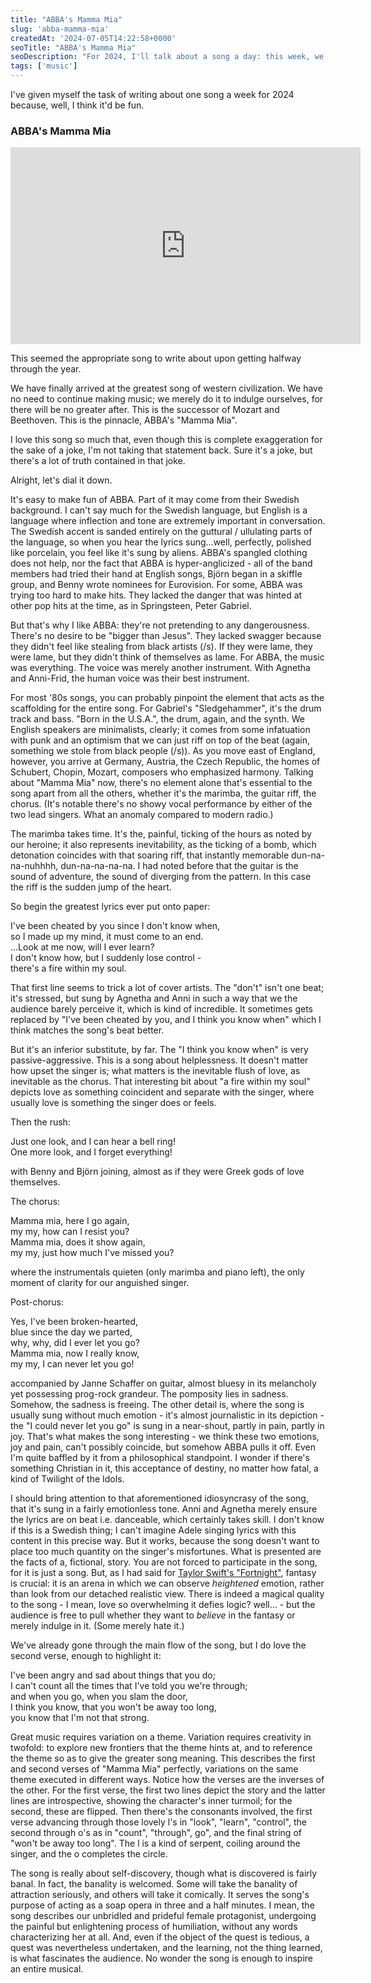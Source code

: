 ```yaml
---
title: "ABBA's Mamma Mia"
slug: 'abba-mamma-mia'
createdAt: '2024-07-05T14:22:58+0000'
seoTitle: "ABBA's Mamma Mia"
seoDescription: "For 2024, I'll talk about a song a day: this week, we'll talk about ABBA's Mamma Mia."
tags: ['music']
---
```


I've given myself the task of writing about one song a week for 2024 because, well, I think it'd be fun.

### ABBA's Mamma Mia

<iframe width="560" height="315" src="https://www.youtube.com/embed/unfzfe8f9NI?si=GKDExfC2xYXZ9viU" title="YouTube video player" frameborder="0" allow="accelerometer; autoplay; clipboard-write; encrypted-media; gyroscope; picture-in-picture; web-share" referrerpolicy="strict-origin-when-cross-origin" allowfullscreen></iframe>

This seemed the appropriate song to write about upon getting halfway through the year.

We have finally arrived at the greatest song of western civilization. We have no need to continue making music; we merely do it to indulge ourselves, for there will be no greater after. This is the successor of Mozart and Beethoven. This is the pinnacle, ABBA's "Mamma Mia".

I love this song so much that, even though this is complete exaggeration for the sake of a joke, I'm not taking that statement back. Sure it's a joke, but there's a lot of truth contained in that joke.

Alright, let's dial it down.

It's easy to make fun of ABBA. Part of it may come from their Swedish background. I can't say much for the Swedish language, but English is a language where inflection and tone are extremely important in conversation. The Swedish accent is sanded entirely on the guttural / ullulating parts of the language, so when you hear the lyrics sung...well, perfectly, polished like porcelain, you feel like it's sung by aliens. ABBA's spangled clothing does not help, nor the fact that ABBA is hyper-anglicized - all of the band members had tried their hand at English songs, Björn began in a skiffle group, and Benny wrote nominees for Eurovision. For some, ABBA was trying too hard to make hits. They lacked the danger that was hinted at other pop hits at the time, as in Springsteen, Peter Gabriel.

But that's why I like ABBA: they're not pretending to any dangerousness. There's no desire to be "bigger than Jesus". They lacked swagger because they didn't feel like stealing from black artists (/s). If they were lame, they were lame, but they didn't think of themselves as lame. For ABBA, the music was everything. The voice was merely another instrument. With Agnetha and Anni-Frid, the human voice was their best instrument.

For most '80s songs, you can probably pinpoint the element that acts as the scaffolding for the entire song. For Gabriel's "Sledgehammer", it's the drum track and bass. "Born in the U.S.A.", the drum, again, and the synth. We English speakers are minimalists, clearly; it comes from some infatuation with punk and an optimism that we can just riff on top of the beat (again, something we stole from black people (/s)). As you move east of England, however, you arrive at Germany, Austria, the Czech Republic, the homes of Schubert, Chopin, Mozart, composers who emphasized harmony. Talking about "Mamma Mia" now, there's no element alone that's essential to the song apart from all the others, whether it's the marimba, the guitar riff, the chorus. (It's notable there's no showy vocal performance by either of the two lead singers. What an anomaly compared to modern radio.)

The marimba takes time. It's the, painful, ticking of the hours as noted by our heroine; it also represents inevitability, as the ticking of a bomb, which detonation coincides with that soaring riff, that instantly memorable dun-na-na-nuhhhh, dun-na-na-na-na. I had noted before that the guitar is the sound of adventure, the sound of diverging from the pattern. In this case the riff is the sudden jump of the heart.

So begin the greatest lyrics ever put onto paper:

I've been cheated by you since I don't know when,<br/>
so I made up my mind, it must come to an end.<br/>
...Look at me now, will I ever learn?<br/>
I don't know how, but I suddenly lose control -<br/>
there's a fire within my soul.

That first line seems to trick a lot of cover artists. The "don't" isn't one beat; it's stressed, but sung by Agnetha and Anni in such a way that we the audience barely perceive it, which is kind of incredible. It sometimes gets replaced by "I've been cheated by you, and I think you know when" which I think matches the song's beat better.

But it's an inferior substitute, by far. The "I think you know when" is very passive-aggressive. This is a song about helplessness. It doesn't matter how upset the singer is; what matters is the inevitable flush of love, as inevitable as the chorus. That interesting bit about "a fire within my soul" depicts love as something coincident and separate with the singer, where usually love is something the singer does or feels.

Then the rush:

Just one look, and I can hear a bell ring!<br/>
One more look, and I forget everything!

with Benny and Björn joining, almost as if they were Greek gods of love themselves.

The chorus:

Mamma mia, here I go again,<br/>
my my, how can I resist you?<br/>
Mamma mia, does it show again,<br/>
my my, just how much I've missed you?

where the instrumentals quieten (only marimba and piano left), the only moment of clarity for our anguished singer.

Post-chorus:

Yes, I've been broken-hearted,<br/>
blue since the day we parted,<br/>
why, why, did I ever let you go?<br/>
Mamma mia, now I really know,<br/>
my my, I can never let you go!

accompanied by Janne Schaffer on guitar, almost bluesy in its melancholy yet possessing prog-rock grandeur. The pomposity lies in sadness. Somehow, the sadness is freeing. The other detail is, where the song is usually sung without much emotion - it's almost journalistic in its depiction - the "I could never let you go" is sung in a near-shout, partly in pain, partly in joy. That's what makes the song interesting - we think these two emotions, joy and pain, can't possibly coincide, but somehow ABBA pulls it off. Even I'm quite baffled by it from a philosophical standpoint. I wonder if there's something Christian in it, this acceptance of destiny, no matter how fatal, a kind of Twilight of the Idols.

I should bring attention to that aforementioned idiosyncrasy of the song, that it's sung in a fairly emotionless tone. Anni and Agnetha merely ensure the lyrics are on beat i.e. danceable, which certainly takes skill. I don't know if this is a Swedish thing; I can't imagine Adele singing lyrics with this content in this precise way. But it works, because the song doesn't want to place too much quantity on the singer's misfortunes. What is presented are the facts of a, fictional, story. You are not forced to participate in the song, for it is just a song. But, as I had said for [Taylor Swift's "Fortnight"](), fantasy is crucial: it is an arena in which we can observe _heightened_ emotion, rather than look from our detached realistic view. There is indeed a magical quality to the song - I mean, love so overwhelming it defies logic? well... - but the audience is free to pull whether they want to _believe_ in the fantasy or merely indulge in it. (Some merely hate it.)

We've already gone through the main flow of the song, but I do love the second verse, enough to highlight it:

I've been angry and sad about things that you do;<br/>
I can't count all the times that I've told you we're through;<br/>
and when you go, when you slam the door,<br/>
I think you know, that you won't be away too long,<br/>
you know that I'm not that strong.

Great music requires variation on a theme. Variation requires creativity in twofold: to explore new frontiers that the theme hints at, and to reference the theme so as to give the greater song meaning. This describes the first and second verses of "Mamma Mia" perfectly, variations on the same theme executed in different ways. Notice how the verses are the inverses of the other. For the first verse, the first two lines depict the story and the latter lines are introspective, showing the character's inner turmoil; for the second, these are flipped. Then there's the consonants involved, the first verse advancing through those lovely l's in "look", "learn", "control", the second through o's as in "count", "through", go", and the final string of "won't be away too long". The l is a kind of serpent, coiling around the singer, and the o completes the circle.

The song is really about self-discovery, though what is discovered is fairly banal. In fact, the banality is welcomed. Some will take the banality of attraction seriously, and others will take it comically. It serves the song's purpose of acting as a soap opera in three and a half minutes. I mean, the song describes our unbridled and prideful female protagonist, undergoing the painful but enlightening process of humiliation, without any words characterizing her at all. And, even if the object of the quest is tedious, a quest was nevertheless undertaken, and the learning, not the thing learned, is what fascinates the audience. No wonder the song is enough to inspire an entire musical.
